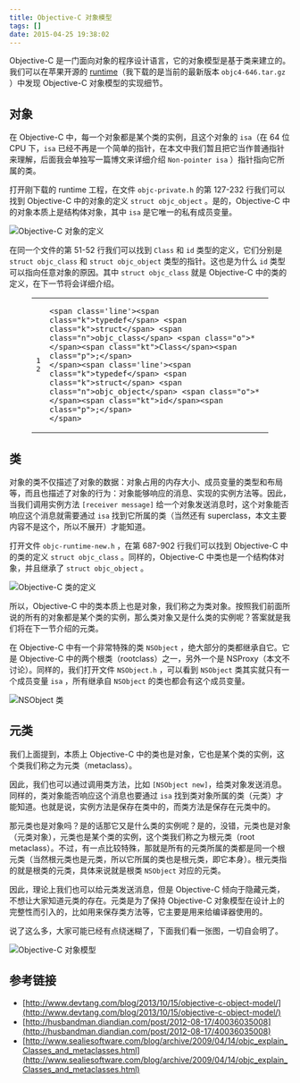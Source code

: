 ```yaml
---
title: Objective-C 对象模型
tags: []
date: 2015-04-25 19:38:02
---
```


Objective-C 是一门面向对象的程序设计语言，它的对象模型是基于类来建立的。我们可以在苹果开源的 [runtime](http://opensource.apple.com/tarballs/objc4/)（我下载的是当前的最新版本 `objc4-646.tar.gz` ）中发现 Objective-C 对象模型的实现细节。

## 对象

在 Objective-C 中，每一个对象都是某个类的实例，且这个对象的 `isa`（在 64 位 CPU 下，`isa` 已经不再是一个简单的指针，在本文中我们暂且把它当作普通指针来理解，后面我会单独写一篇博文来详细介绍 `Non-pointer isa` ）指针指向它所属的类。

打开刚下载的 runtime 工程，在文件 `objc-private.h` 的第 127-232 行我们可以找到 Objective-C 中的对象的定义 `struct objc_object` 。是的，Objective-C 中的对象本质上是结构体对象，其中 `isa` 是它唯一的私有成员变量。

![Objective-C 对象的定义](http://leichunfeng.github.io/images/objc_object.jpg "Objective-C 对象的定义")

在同一个文件的第 51-52 行我们可以找到 `Class` 和 `id` 类型的定义，它们分别是 `struct objc_class` 和 `struct objc_object` 类型的指针。这也是为什么 `id` 类型可以指向任意对象的原因。其中 `struct objc_class` 就是 Objective-C 中的类的定义，在下一节将会详细介绍。

<figure class='code'><figcaption><span></span></figcaption><div class="highlight"><table><tr><td class="gutter"><pre class="line-numbers"><span class='line-number'>1</span>
<span class='line-number'>2</span>
</pre></td><td class='code'>

    <span class='line'><span class="k">typedef</span> <span class="k">struct</span> <span class="n">objc_class</span> <span class="o">*</span><span class="kt">Class</span><span class="p">;</span>
    </span><span class='line'><span class="k">typedef</span> <span class="k">struct</span> <span class="n">objc_object</span> <span class="o">*</span><span class="kt">id</span><span class="p">;</span>
    </span>
</td></tr></table></div></figure>

## 类

对象的类不仅描述了对象的数据：对象占用的内存大小、成员变量的类型和布局等，而且也描述了对象的行为：对象能够响应的消息、实现的实例方法等。因此，当我们调用实例方法 `[receiver message]` 给一个对象发送消息时，这个对象能否响应这个消息就需要通过 `isa` 找到它所属的类（当然还有 superclass，本文主要内容不是这个，所以不展开）才能知道。

打开文件 `objc-runtime-new.h` ，在第 687-902 行我们可以找到 Objective-C 中的类的定义 `struct objc_class` 。同样的，Objective-C 中类也是一个结构体对象，并且继承了 `struct objc_object` 。

![Objective-C 类的定义](http://leichunfeng.github.io/images/objc_class.jpg "Objective-C 类的定义")

所以，Objective-C 中的类本质上也是对象，我们称之为类对象。按照我们前面所说的所有的对象都是某个类的实例，那么类对象又是什么类的实例呢？答案就是我们将在下一节介绍的元类。

在 Objective-C 中有一个非常特殊的类 `NSObject` ，绝大部分的类都继承自它。它是 Objective-C 中的两个根类（rootclass）之一，另外一个是 NSProxy（本文不讨论）。同样的，我们打开文件 `NSObject.h` ，可以看到 `NSObject` 类其实就只有一个成员变量 `isa` ，所有继承自 `NSObject` 的类也都会有这个成员变量。

![NSObject 类](http://leichunfeng.github.io/images/nsobject.jpg "NSObject 类")

## 元类

我们上面提到，本质上 Objective-C 中的类也是对象，它也是某个类的实例，这个类我们称之为元类（metaclass）。

因此，我们也可以通过调用类方法，比如 `[NSObject new]`，给类对象发送消息。同样的，类对象能否响应这个消息也要通过 `isa` 找到类对象所属的类（元类）才能知道。也就是说，实例方法是保存在类中的，而类方法是保存在元类中的。

那元类也是对象吗？是的话那它又是什么类的实例呢？是的，没错，元类也是对象（元类对象），元类也是某个类的实例，这个类我们称之为根元类（root metaclass）。不过，有一点比较特殊，那就是所有的元类所属的类都是同一个根元类（当然根元类也是元类，所以它所属的类也是根元类，即它本身）。根元类指的就是根类的元类，具体来说就是根类 `NSObject` 对应的元类。

因此，理论上我们也可以给元类发送消息，但是 Objective-C 倾向于隐藏元类，不想让大家知道元类的存在。元类是为了保持 Objective-C 对象模型在设计上的完整性而引入的，比如用来保存类方法等，它主要是用来给编译器使用的。

说了这么多，大家可能已经有点绕迷糊了，下面我们看一张图，一切自会明了。

![Objective-C 对象模型](http://leichunfeng.github.io/images/object_model.png "Objective-C 对象模型")

## 参考链接

*   [http://www.devtang.com/blog/2013/10/15/objective-c-object-model/](http://www.devtang.com/blog/2013/10/15/objective-c-object-model/)
*   [http://husbandman.diandian.com/post/2012-08-17/40036035008](http://husbandman.diandian.com/post/2012-08-17/40036035008)
*   [http://www.sealiesoftware.com/blog/archive/2009/04/14/objc_explain_Classes_and_metaclasses.html](http://www.sealiesoftware.com/blog/archive/2009/04/14/objc_explain_Classes_and_metaclasses.html)